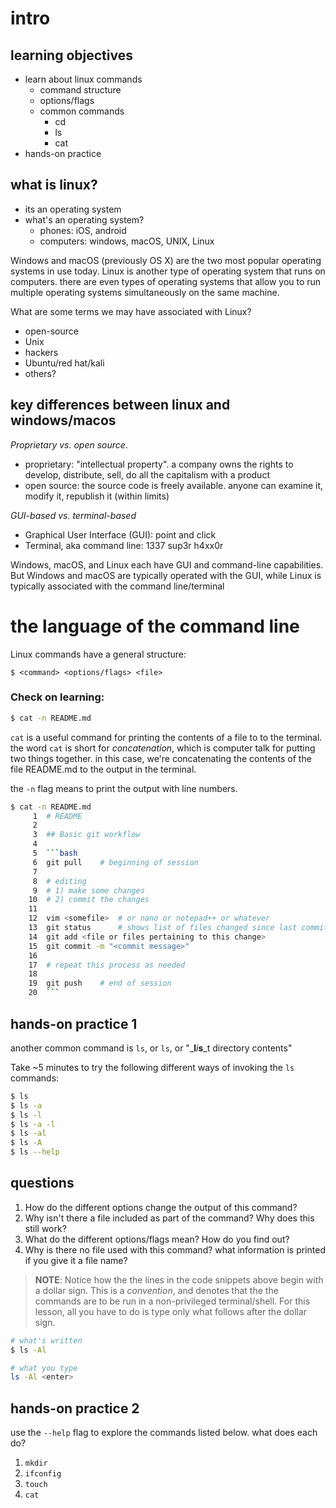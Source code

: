 # intro

## learning objectives
- learn about linux commands
    - command structure
    - options/flags
    - common commands
        - cd
        - ls
        - cat
- hands-on practice

## what is linux?
- its an operating system
- what's an operating system?
    - phones: iOS, android
    - computers: windows, macOS, UNIX, Linux

Windows and macOS (previously OS X) are the two most popular operating 
systems in use today.  Linux is another type of operating system that 
runs on computers. there are even types of operating systems that allow 
you to run multiple operating systems simultaneously on the same machine.

What are some terms we may have associated with Linux?
- open-source
- Unix
- hackers
- Ubuntu/red hat/kali
- others?

## key differences between linux and windows/macos
*Proprietary vs. open source*.
- proprietary: "intellectual property". a company owns the rights to develop,
  distribute, sell, do all the capitalism with a product
- open source: the source code is freely available. anyone can examine it,
  modify it, republish it (within limits)

*GUI-based vs. terminal-based*
- Graphical User Interface (GUI): point and click
- Terminal, aka command line: 1337 sup3r h4xx0r

Windows, macOS, and Linux each have GUI and command-line capabilities. But
Windows and macOS are typically operated with the GUI, while Linux is typically
associated with the command line/terminal

# the language of the command line
Linux commands have a general structure:

```
$ <command> <options/flags> <file>
```
### Check on learning:

```bash
$ cat -n README.md
```

`cat` is a useful command for printing the contents of a file to to the
terminal.  the word `cat` is short for _con*cat*enation_, which is computer
talk for putting two things together.  in this case, we're concatenating the
contents of the file README.md to the output in the terminal.

the `-n` flag means to print the output with line numbers.  

```bash
$ cat -n README.md                                                                   *[main]
     1  # README
     2
     3  ## Basic git workflow
     4
     5  ```bash
     6  git pull    # beginning of session
     7
     8  # editing
     9  # 1) make some changes
    10  # 2) commit the changes
    11
    12  vim <somefile>  # or nano or notepad++ or whatever
    13  git status      # shows list of files changed since last commit
    14  git add <file or files pertaining to this change>
    15  git commit -m "<commit message>"
    16
    17  # repeat this process as needed
    18
    19  git push    # end of session
    20  ```
```


## hands-on practice 1
another common command is `ls`, or `ls`, or "_**l**_i_**s**_t directory contents"

Take ~5 minutes to try the following different ways of invoking the `ls`
commands: 

```bash
$ ls
$ ls -a
$ ls -l
$ ls -a -l
$ ls -al
$ ls -A
$ ls --help
```

## questions
1. How do the different options change the output of this command?
2. Why isn't there a file included as part of the command?  Why does this still
   work?
3. What do the different options/flags mean?  How do you find out?
4. Why is there no file used with this command?  what information is printed if
   you give it a file name?

>**NOTE**:  Notice how the the lines in the code snippets above begin with a dollar sign.
>This is a *convention*, and denotes that the the commands are to be run in a
>non-privileged terminal/shell.  For this lesson, all you have to do is type
>only what follows after the dollar sign.

```bash
# what's written
$ ls -Al

# what you type
ls -Al <enter>
```

## hands-on practice 2
use the `--help` flag to explore the commands listed below.  what does each
do?

1. `mkdir`
2. `ifconfig`
3. `touch`
4. `cat`
